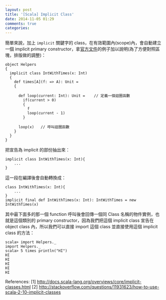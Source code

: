 ```yaml
---
layout: post
title: '[Scala] Implicit Class'
date: 2014-11-05 01:29
comments: true
categories: 
---
```

簡單來說，加上 `implicit` 關鍵字的 class，在有效範圍內(scope)內，會自動建立一個 implicit primary constructor，拿[官方文件](http://docs.scala-lang.org/overviews/core/implicit-classes.html)的例子加以說明(為了方便對照區塊，排版做的調整)：
<!--more-->
```
object Helpers 
{
  implicit class IntWithTimes(x: Int) 
  {
    def times[A](f: => A): Unit = 
    {
    
      def loop(current: Int): Unit =	// 定義一個迴圈函數
        if(current > 0) 
        {
          f
          loop(current - 1)
        }
        
      loop(x)	// 呼叫迴圈函數
    }
  }
}
```
把宣告為 implicit 的部份抽出來：
```
implicit class IntWithTimes(x: Int){
	...
}
```
這一段在編譯後會自動轉換成：
```
class IntWithTimes(x: Int){
	...
}
implicit final def IntWithTimes(x: Int): IntWithTimes = new IntWithTimes(x)
```
其中最下面多的那一個 function 呼叫後會回傳一個同 Class 名稱的物件實例，也就是這個類別的 primary constructor，因為我們把這個 implicit class 宣告在 object class 內，所以我們可以直接 import 這個 class 並直接使用這個 implicit class 的方法：
```
scala> import Helpers._
import Helpers._
scala> 5 times println("HI")
HI
HI
HI
HI
HI
```

References:
[1] http://docs.scala-lang.org/overviews/core/implicit-classes.html
[2] http://stackoverflow.com/questions/11931623/how-to-use-scala-2-10-implicit-classes